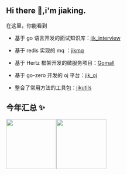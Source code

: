 ## Hi there 👋,i'm jiaking.

<!--
<div align> 
  
<img height="137px" src="https://github-readme-stats.vercel.app/api?username=jiaking001&hide_title=true&hide_border=true&show_icons=trueline_height=21&text_color=000&icon_color=000&bg_color=0,ea6161,ffc64d,fffc4d,52fa5a&theme=graywhite" /> 

 <img src="https://github-readme-stats.vercel.app/api/top-langs/?username=jiaking001&hide_title=true&hide_border=true&layout=compact&langs_count=6&text_color=000&icon_color=fff&bg_color=0,52fa5a,4dfcff,c64dff&theme=graywhite" /> 
 -->
 
 </div>

在这里，你能看到

- 基于 go 语言开发的面试知识库：[jik_interview](https://github.com/jiaking001/jik_interview)

- 基于 redis 实现的 mq ：[jikmq](https://github.com/jiaking001/jikmq)

- 基于 Hertz 框架开发的微服务项目：[Gomall](https://github.com/jiaking001/Gomall)

- 基于 go-zero 开发的 oj 平台：[jik_oj](https://github.com/jiaking001/jik_oj)

- 整合了常用方法的工具包：[jikutils](https://github.com/jiaking001/jikutils)


 ## 今年汇总 ✨

<img align="" height="137px" src="https://github-readme-stats.vercel.app/api?username=jiaking001&hide_title=true&hide_border=true&show_icons=true&include_all_commits=true&line_height=21&bg_color=0,EC6C6C,FFD479,FFFC79,73FA79&theme=graywhite&locale=cn" /><img align="" height="137px" src="https://github-readme-stats.vercel.app/api/top-langs/?username=jiaking001&hide_title=true&hide_border=true&layout=compact&bg_color=0,73FA79,73FDFF,D783FF&theme=graywhite&locale=cn" />

<!--
**jiaking001/jiaking001** is a ✨ _special_ ✨ repository because its `README.md` (this file) appears on your GitHub profile.

Here are some ideas to get you started:

- 🔭 I’m currently working on ...
- 🌱 I’m currently learning ...
- 👯 I’m looking to collaborate on ...
- 🤔 I’m looking for help with ...
- 💬 Ask me about ...
- 📫 How to reach me: ...
- 😄 Pronouns: ...
- ⚡ Fun fact: ...
-->
